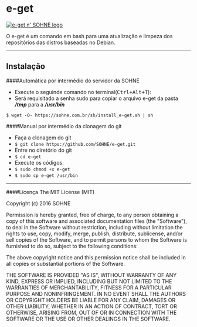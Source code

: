 e-get
===================

[![e-get n' SOHNE logo](https://sohne.com.br/img/sohne_e-get.png)](https://sohne.com.br/softwares/e-get)

O e-get é um comando em bash para uma atualização e limpeza dos repositórios das distros baseadas no Debian.

----------


Instalação
-------------

####Automática por intermédio do servidor da SOHNE
- Execute o seguinde comando no terminal(<kbd>Ctrl+Alt+T</kbd>):
 - Será requisitado a senha sudo para copiar o arquivo e-get da pasta ***/tmp*** para a ***/usr/bin***
```
$ wget -O- https://sohne.com.br/sh/install_e-get.sh | sh
```
####Manual por intermédio da clonagem do git
- Faça a clonagem do git
 - ```$ git clone https://github.com/SOHNE/e-get.git```
- Entre no diretório do git
 - ```$ cd e-get```
- Execute os códigos:
 - ```$ sudo chmod +x e-get```
 - ```$ sudo cp e-get /usr/bin```

----------

####Licença
The MIT License (MIT)

Copyright (c) 2016 SOHNE

Permission is hereby granted, free of charge, to any person obtaining a copy of
this software and associated documentation files (the "Software"), to deal in
the Software without restriction, including without limitation the rights to
use, copy, modify, merge, publish, distribute, sublicense, and/or sell copies of
the Software, and to permit persons to whom the Software is furnished to do so,
subject to the following conditions:

The above copyright notice and this permission notice shall be included in all
copies or substantial portions of the Software.

THE SOFTWARE IS PROVIDED "AS IS", WITHOUT WARRANTY OF ANY KIND, EXPRESS OR
IMPLIED, INCLUDING BUT NOT LIMITED TO THE WARRANTIES OF MERCHANTABILITY, FITNESS
FOR A PARTICULAR PURPOSE AND NONINFRINGEMENT. IN NO EVENT SHALL THE AUTHORS OR
COPYRIGHT HOLDERS BE LIABLE FOR ANY CLAIM, DAMAGES OR OTHER LIABILITY, WHETHER
IN AN ACTION OF CONTRACT, TORT OR OTHERWISE, ARISING FROM, OUT OF OR IN
CONNECTION WITH THE SOFTWARE OR THE USE OR OTHER DEALINGS IN THE SOFTWARE.
